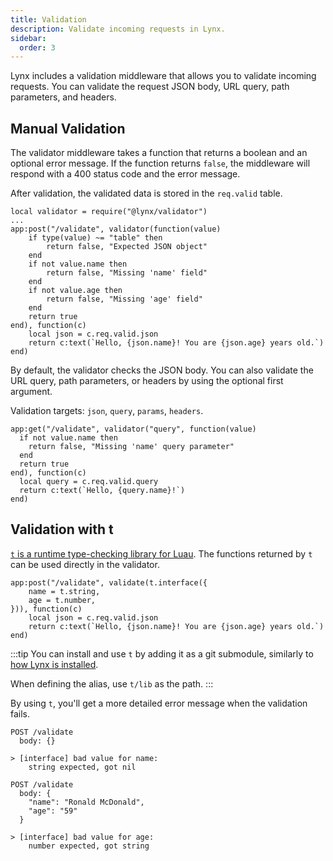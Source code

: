 ```yaml
---
title: Validation
description: Validate incoming requests in Lynx.
sidebar:
  order: 3
---
```


Lynx includes a validation middleware that allows you to validate incoming requests. You can validate the request JSON body, URL query, path parameters, and headers.

## Manual Validation

The validator middleware takes a function that returns a boolean and an optional error message. If the function returns `false`, the middleware will respond with a 400 status code and the error message.

After validation, the validated data is stored in the `req.valid` table.

```luau
local validator = require("@lynx/validator")
...
app:post("/validate", validator(function(value)
	if type(value) ~= "table" then
		return false, "Expected JSON object"
	end
	if not value.name then
		return false, "Missing 'name' field"
	end
	if not value.age then
		return false, "Missing 'age' field"
	end
	return true
end), function(c)
	local json = c.req.valid.json
	return c:text(`Hello, {json.name}! You are {json.age} years old.`)
end)
```

By default, the validator checks the JSON body. You can also validate the URL query, path parameters, or headers by using the optional first argument.

Validation targets: `json`, `query`, `params`, `headers`.

```luau
app:get("/validate", validator("query", function(value)
  if not value.name then
    return false, "Missing 'name' query parameter"
  end
  return true
end), function(c)
  local query = c.req.valid.query
  return c:text(`Hello, {query.name}!`)
end)
```

## Validation with t

[`t` is a runtime type-checking library for Luau](https://github.com/osyrisrblx/t). The functions returned by `t` can be used directly in the validator.

```luau
app:post("/validate", validate(t.interface({
    name = t.string,
    age = t.number,
})), function(c)
    local json = c.req.valid.json
    return c:text(`Hello, {json.name}! You are {json.age} years old.`)
end)
```

:::tip
You can install and use `t` by adding it as a git submodule, similarly to [how Lynx is installed](/getting-started#installation).

When defining the alias, use `t/lib` as the path.
:::

By using `t`, you'll get a more detailed error message when the validation fails.

```
POST /validate
  body: {}

> [interface] bad value for name:
    string expected, got nil
```

```
POST /validate
  body: {
    "name": "Ronald McDonald",
    "age": "59"
  }

> [interface] bad value for age:
    number expected, got string
```
